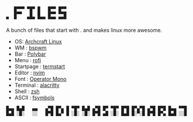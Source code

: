 ```
   █▀▀▀ ▀█▀ █   █▀▀ █▀▀
   █▀▀   █  █   █▀▀ ▀▀█
▀  ▀    ▀▀▀ ▀▀▀ ▀▀▀ ▀▀▀
```

A bunch of files that start with . and makes linux more awesome.

- OS: [Archcraft Linux](https://archcraft.io/)
- WM : [bspwm](https://wiki.archlinux.org/index.php/Bspwm)
- Bar : [Polybar](https://github.com/polybar/polybar)
- Menu : [rofi](https://github.com/adityastomar67/.dotfiles/tree/master/.config/rofi)
- Startpage : [termstart](https://github.com/adityastomar67/.dotfiles/tree/master/startpage/termstart)
- Editor : [nvim](https://neovim.org/)
- Font : [Operator Mono](https://github.com/kiliman/operator-mono-lig)
- Terminal : [alacritty](https://github.com/alacritty/alacritty)
- Shell : [zsh](https://wiki.archlinux.org/index.php/Zsh)
- ASCII : [fsymbols](https://fsymbols.com/text-art)

```
█▄▄ █▄█   ▄▄   ▄▀█ █▀▄ █ ▀█▀ █▄█ ▄▀█ █▀ ▀█▀ █▀█ █▀▄▀█ ▄▀█ █▀█ █▄▄ ▀▀█
█▄█ ░█░   ░░   █▀█ █▄▀ █ ░█░ ░█░ █▀█ ▄█ ░█░ █▄█ █░▀░█ █▀█ █▀▄ █▄█ ░░█
```